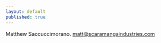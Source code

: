 ```yaml
---
layout: default
published: true
---
```


Matthew Saccuccimorano.
[matt@scaramangaindustries.com](mailto:matt@scaramangaindustries.com)
